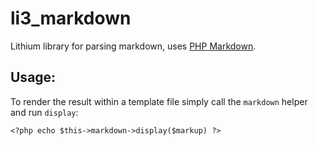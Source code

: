 # li3_markdown
Lithium library for parsing markdown, uses [PHP Markdown](http://michelf.com/projects/php-markdown/).

## Usage:
To render the result within a template file simply call the `markdown` helper and run `display`:

    <?php echo $this->markdown->display($markup) ?>